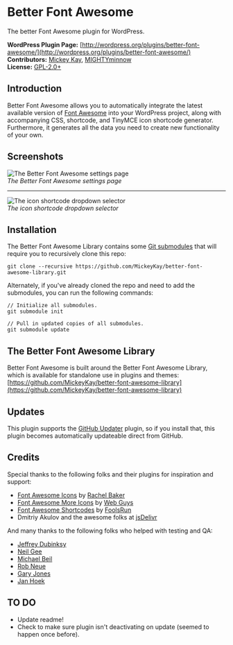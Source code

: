 # Better Font Awesome #

The better Font Awesome plugin for WordPress.

__WordPress Plugin Page:__ [http://wordpress.org/plugins/better-font-awesome/](http://wordpress.org/plugins/better-font-awesome/)  
__Contributors:__ [Mickey Kay](http://profiles.wordpress.org/mcguive7/), [MIGHTYminnow](http://profiles.wordpress.org/mightyminnow/)  
__License:__ [GPL-2.0+](http://www.gnu.org/licenses/gpl-2.0.html)  

## Introduction ##
Better Font Awesome allows you to automatically integrate the latest available version of [Font Awesome](http://fontawesome.io/) into your WordPress project, along with accompanying CSS, shortcode, and TinyMCE icon shortcode generator. Furthermore, it generates all the data you need to create new functionality of your own.

## Screenshots ##
![The Better Font Awesome settings page](//ps.w.org/better-font-awesome/assets/screenshot-1.png?raw=true)  
_The Better Font Awesome settings page_

---

![The icon shortcode dropdown selector](//ps.w.org/better-font-awesome/assets/screenshot-2.png?raw=true)  
_The icon shortcode dropdown selector_

## Installation ##
The Better Font Awesome Library contains some [Git submodules](http://git-scm.com/book/en/Git-Tools-Submodules) that will require you to recursively clone this repo:
```
git clone --recursive https://github.com/MickeyKay/better-font-awesome-library.git
```

Alternately, if you've already cloned the repo and need to add the submodules, you can run the following commands:
```
// Initialize all submodules.
git submodule init

// Pull in updated copies of all submodules.
git submodule update
```

## The Better Font Awesome Library ##
Better Font Awesome is built around the Better Font Awesome Library, which is available for standalone use in plugins and themes: [https://github.com/MickeyKay/better-font-awesome-library](https://github.com/MickeyKay/better-font-awesome-library)

## Updates ##

This plugin supports the [GitHub Updater](https://github.com/afragen/github-updater) plugin, so if you install that, this plugin becomes automatically updateable direct from GitHub.

## Credits ##
Special thanks to the following folks and their plugins for inspiration and support:
* [Font Awesome Icons](http://wordpress.org/plugins/font-awesome/ "Font Awesome Icons") by [Rachel Baker](http://rachelbaker.me/ "Rachel Baker")
* [Font Awesome More Icons](https://wordpress.org/plugins/font-awesome-more-icons/ "Font Awesome More Icons") by [Web Guys](http://webguysaz.com/ "Web Guys")
* [Font Awesome Shortcodes](https://wordpress.org/plugins/font-awesome-shortcodes/) by [FoolsRun](https://profiles.wordpress.org/foolsrun/ "FoolsRun")
* Dmitriy Akulov and the awesome folks at [jsDelivr](http://www.jsdelivr.com/)

And many thanks to the following folks who helped with testing and QA:
* [Jeffrey Dubinksy](http://vanishingforests.org/)
* [Neil Gee](https://twitter.com/_neilgee)
* [Michael Beil](https://twitter.com/MichaelBeil)
* [Rob Neue](https://twitter.com/rob_neu)
* [Gary Jones](https://twitter.com/GaryJ)
* [Jan Hoek](https://twitter.com/JanHoekdotCom)

## TO DO ##
* Update readme!
* Check to make sure plugin isn't deactivating on update (seemed to happen once before).
